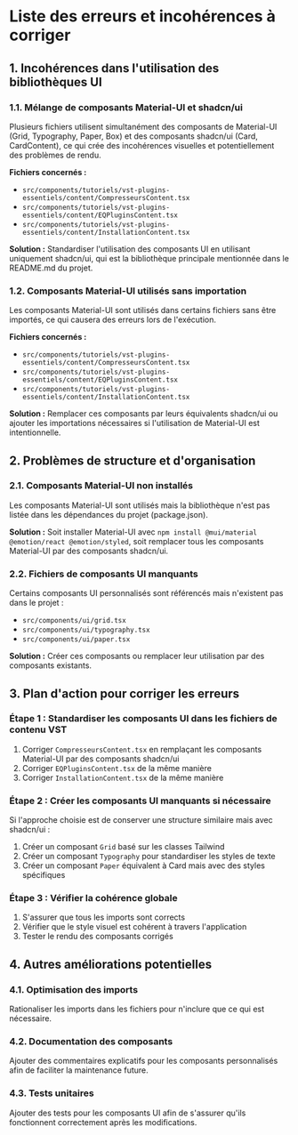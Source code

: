 # Liste des erreurs et incohérences à corriger

## 1. Incohérences dans l'utilisation des bibliothèques UI

### 1.1. Mélange de composants Material-UI et shadcn/ui

Plusieurs fichiers utilisent simultanément des composants de Material-UI (Grid, Typography, Paper, Box) et des composants shadcn/ui (Card, CardContent), ce qui crée des incohérences visuelles et potentiellement des problèmes de rendu.

**Fichiers concernés :**
- `src/components/tutoriels/vst-plugins-essentiels/content/CompresseursContent.tsx`
- `src/components/tutoriels/vst-plugins-essentiels/content/EQPluginsContent.tsx`
- `src/components/tutoriels/vst-plugins-essentiels/content/InstallationContent.tsx`

**Solution :** Standardiser l'utilisation des composants UI en utilisant uniquement shadcn/ui, qui est la bibliothèque principale mentionnée dans le README.md du projet.

### 1.2. Composants Material-UI utilisés sans importation

Les composants Material-UI sont utilisés dans certains fichiers sans être importés, ce qui causera des erreurs lors de l'exécution.

**Fichiers concernés :**
- `src/components/tutoriels/vst-plugins-essentiels/content/CompresseursContent.tsx`
- `src/components/tutoriels/vst-plugins-essentiels/content/EQPluginsContent.tsx`
- `src/components/tutoriels/vst-plugins-essentiels/content/InstallationContent.tsx`

**Solution :** Remplacer ces composants par leurs équivalents shadcn/ui ou ajouter les importations nécessaires si l'utilisation de Material-UI est intentionnelle.

## 2. Problèmes de structure et d'organisation

### 2.1. Composants Material-UI non installés

Les composants Material-UI sont utilisés mais la bibliothèque n'est pas listée dans les dépendances du projet (package.json).

**Solution :** Soit installer Material-UI avec `npm install @mui/material @emotion/react @emotion/styled`, soit remplacer tous les composants Material-UI par des composants shadcn/ui.

### 2.2. Fichiers de composants UI manquants

Certains composants UI personnalisés sont référencés mais n'existent pas dans le projet :
- `src/components/ui/grid.tsx`
- `src/components/ui/typography.tsx`
- `src/components/ui/paper.tsx`

**Solution :** Créer ces composants ou remplacer leur utilisation par des composants existants.

## 3. Plan d'action pour corriger les erreurs

### Étape 1 : Standardiser les composants UI dans les fichiers de contenu VST

1. Corriger `CompresseursContent.tsx` en remplaçant les composants Material-UI par des composants shadcn/ui
2. Corriger `EQPluginsContent.tsx` de la même manière
3. Corriger `InstallationContent.tsx` de la même manière

### Étape 2 : Créer les composants UI manquants si nécessaire

Si l'approche choisie est de conserver une structure similaire mais avec shadcn/ui :
1. Créer un composant `Grid` basé sur les classes Tailwind
2. Créer un composant `Typography` pour standardiser les styles de texte
3. Créer un composant `Paper` équivalent à Card mais avec des styles spécifiques

### Étape 3 : Vérifier la cohérence globale

1. S'assurer que tous les imports sont corrects
2. Vérifier que le style visuel est cohérent à travers l'application
3. Tester le rendu des composants corrigés

## 4. Autres améliorations potentielles

### 4.1. Optimisation des imports

Rationaliser les imports dans les fichiers pour n'inclure que ce qui est nécessaire.

### 4.2. Documentation des composants

Ajouter des commentaires explicatifs pour les composants personnalisés afin de faciliter la maintenance future.

### 4.3. Tests unitaires

Ajouter des tests pour les composants UI afin de s'assurer qu'ils fonctionnent correctement après les modifications.
